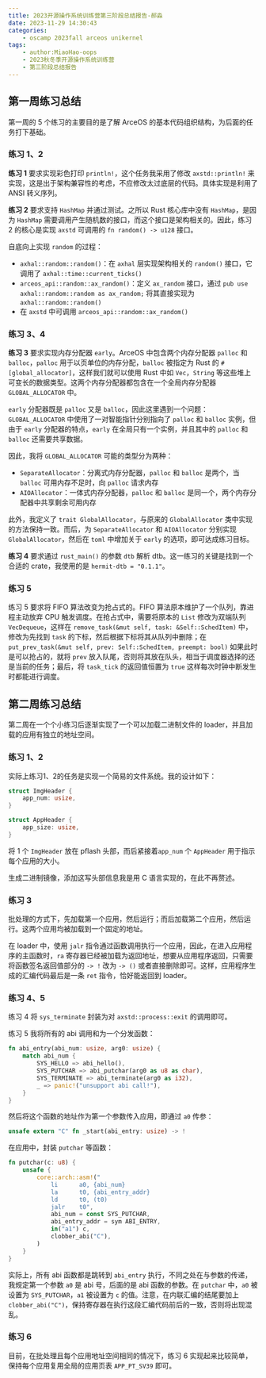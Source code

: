 ```yaml
---
title: 2023开源操作系统训练营第三阶段总结报告-郝淼
date: 2023-11-29 14:30:43
categories:
    - oscamp 2023fall arceos unikernel
tags:
    - author:MiaoHao-oops
    - 2023秋冬季开源操作系统训练营
    - 第三阶段总结报告
---
```


## 第一周练习总结

第一周的 5 个练习的主要目的是了解 ArceOS 的基本代码组织结构，为后面的任务打下基础。

### 练习 1、2

**练习 1** 要求实现彩色打印 `println!`，这个任务我采用了修改 `axstd::println!` 来实现，这是出于架构兼容性的考虑，不应修改太过底层的代码。具体实现是利用了 ANSI 转义序列。

**练习 2** 要求支持 `HashMap` 并通过测试。之所以 Rust 核心库中没有 `HashMap`，是因为 `HashMap` 需要调用产生随机数的接口，而这个接口是架构相关的。因此，练习 2 的核心是实现 `axstd` 可调用的 `fn random() -> u128` 接口。

自底向上实现 `random` 的过程：
  - `axhal::random::random()`：在 `axhal` 层实现架构相关的 `random()` 接口，它调用了 `axhal::time::current_ticks()`
  - `arceos_api::random::ax_random()`：定义 `ax_random` 接口，通过 `pub use axhal::random::random as ax_random;` 将其直接实现为 `axhal::random::random()`
  - 在 `axstd` 中可调用 `arceos_api::random::ax_random()`

### 练习 3、4

**练习 3** 要求实现内存分配器 `early`。ArceOS 中包含两个内存分配器 `palloc` 和 `balloc`，`palloc` 用于以页单位的内存分配，`balloc` 被指定为 Rust 的 `#[global_allocator]`，这样我们就可以使用 Rust 中如 `Vec`，`String` 等这些堆上可变长的数据类型。这两个内存分配器都包含在一个全局内存分配器 `GLOBAL_ALLOCATOR` 中。

`early` 分配器既是 `palloc` 又是 `balloc`，因此这里遇到一个问题：`GLOBAL_ALLOCATOR` 中使用了一对智能指针分别指向了 `palloc` 和 `balloc` 实例，但由于 `early` 分配器的特点，`early` 在全局只有一个实例，并且其中的 `palloc` 和 `balloc` 还需要共享数据。

因此，我将 `GLOBAL_ALLOCATOR` 可能的类型分为两种：

- `SeparateAllocator`：分离式内存分配器，`palloc` 和 `balloc` 是两个，当 `balloc` 可用内存不足时，向 `palloc` 请求内存
- `AIOAllocator`：一体式内存分配器，`palloc` 和 `balloc` 是同一个，两个内存分配器中共享剩余可用内存

此外，我定义了 `trait GlobalAllocator`，与原来的 `GlobalAllocator` 类中实现的方法保持一致。而后，为 `SeparateAllocator` 和 `AIOAllocator` 分别实现 `GlobalAllocator`，然后在 `toml` 中增加关于 `early` 的选项，即可达成练习目标。

**练习 4** 要求通过 `rust_main()` 的参数 `dtb` 解析 dtb。这一练习的关键是找到一个合适的 crate，我使用的是 `hermit-dtb = "0.1.1"`。

### 练习 5

练习 5 要求将 FIFO 算法改变为抢占式的。FIFO 算法原本维护了一个队列，靠进程主动放弃 CPU 触发调度。在抢占式中，需要将原本的 `List` 修改为双端队列 `VecDequeue`，这样在 `remove_task(&mut self, task: &Self::SchedItem)` 中，修改为先找到 `task` 的下标，然后根据下标将其从队列中删除；在 `put_prev_task(&mut self, prev: Self::SchedItem, preempt: bool)` 如果此时是可以抢占的，就将 `prev` 放入队尾，否则将其放在队头，相当于调度器选择的还是当前的任务；最后，将 `task_tick` 的返回值恒置为 `true` 这样每次时钟中断发生时都能进行调度。

## 第二周练习总结

第二周在一个个小练习后逐渐实现了一个可以加载二进制文件的 loader，并且加载的应用有独立的地址空间。

### 练习 1、2

实际上练习1、2的任务是实现一个简易的文件系统。我的设计如下：

```Rust
struct ImgHeader {
    app_num: usize,
}

struct AppHeader {
    app_size: usize,
}
```

将 1 个 `ImgHeader` 放在 pflash 头部，而后紧接着`app_num` 个 `AppHeader` 用于指示每个应用的大小。

生成二进制镜像，添加这写头部信息我是用 C 语言实现的，在此不再赘述。

### 练习 3

批处理的方式下，先加载第一个应用，然后运行；而后加载第二个应用，然后运行。这两个应用均被加载到一个固定的地址。

在 loader 中，使用 `jalr` 指令通过函数调用执行一个应用，因此，在进入应用程序的主函数时，`ra` 寄存器已经被加载为返回地址，想要从应用程序返回，只需要将函数签名返回值部分的 `-> !` 改为 `-> ()` 或者直接删除即可。这样，应用程序生成的汇编代码最后是一条 `ret` 指令，恰好能返回到 loader。

### 练习 4、5

练习 4 将 `sys_terminate` 封装为对 `axstd::process::exit` 的调用即可。

练习 5 我将所有的 abi 调用和为一个分发函数：

```rust
fn abi_entry(abi_num: usize, arg0: usize) {
    match abi_num {
        SYS_HELLO => abi_hello(),
        SYS_PUTCHAR => abi_putchar(arg0 as u8 as char),
        SYS_TERMINATE => abi_terminate(arg0 as i32),
        _ => panic!("unsupport abi call!"),
    }
}
```

然后将这个函数的地址作为第一个参数传入应用，即通过 `a0` 传参：

```rust
unsafe extern "C" fn _start(abi_entry: usize) -> !
```

在应用中，封装 `putchar` 等函数：

```rust
fn putchar(c: u8) {
    unsafe {
        core::arch::asm!("
            li      a0, {abi_num}
            la      t0, {abi_entry_addr}
            ld      t0, (t0)
            jalr    t0",
            abi_num = const SYS_PUTCHAR,
            abi_entry_addr = sym ABI_ENTRY,
            in("a1") c,
            clobber_abi("C"),
        )
    }
}
```

实际上，所有 abi 函数都是跳转到 `abi_entry` 执行，不同之处在与参数的传递，我规定第一个参数 `a0` 是 abi 号，后面的是 abi 函数的参数。在 `putchar` 中，`a0` 被设置为 `SYS_PUTCHAR`，`a1` 被设置为 `c` 的值。注意，在内联汇编的结尾要加上 `clobber_abi("C")`，保持寄存器在执行这段汇编代码前后的一致，否则将出现混乱。

### 练习 6

目前，在批处理且每个应用地址空间相同的情况下，练习 6 实现起来比较简单，保持每个应用复用全局的应用页表 `APP_PT_SV39` 即可。
